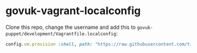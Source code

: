 # govuk-vagrant-localconfig

Clone this repo, change the username and add this to `govuk-puppet/development/Vagrantfile.localconfig`:

```ruby
config.vm.provision :shell, path: "https://raw.githubusercontent.com/tijmenb/govuk-vagrant-localconfig/master/initialiser.sh"
```
